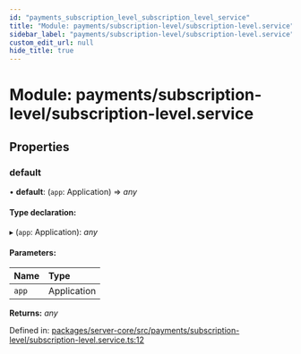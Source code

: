 ```yaml
---
id: "payments_subscription_level_subscription_level_service"
title: "Module: payments/subscription-level/subscription-level.service"
sidebar_label: "payments/subscription-level/subscription-level.service"
custom_edit_url: null
hide_title: true
---
```


# Module: payments/subscription-level/subscription-level.service

## Properties

### default

• **default**: (`app`: Application) => *any*

#### Type declaration:

▸ (`app`: Application): *any*

#### Parameters:

Name | Type |
:------ | :------ |
`app` | Application |

**Returns:** *any*

Defined in: [packages/server-core/src/payments/subscription-level/subscription-level.service.ts:12](https://github.com/xr3ngine/xr3ngine/blob/673ad6a5f/packages/server-core/src/payments/subscription-level/subscription-level.service.ts#L12)
